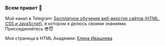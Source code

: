 ### Всем привет 👋

Мой канал в Telegram: [Бесплатное обучение веб-верстке сайтов (HTML, CSS и JavaScript)](https://t.me/+3hqAchw5fIBmOThi), в котором я делюсь своими знаниями. Присоединяйтесь :sunglasses::innocent:

Моя страница в HTML Академии: [Елена Ивашнева](https://htmlacademy.ru/profile/elena-ivashneva)

<!--
**Elena-Ivashneva/Elena-Ivashneva** is a ✨ _special_ ✨ repository because its `README.md` (this file) appears on your GitHub profile.

Here are some ideas to get you started:

- 🔭 I’m currently working on ...
- 🌱 I’m currently learning ...
- 👯 I’m looking to collaborate on ...
- 🤔 I’m looking for help with ...
- 💬 Ask me about ...
- 📫 How to reach me: ...
- 😄 Pronouns: ...
- ⚡ Fun fact: ...
-->
